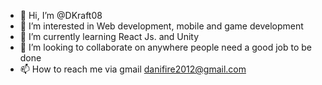 - 👋 Hi, I’m @DKraft08
- 👀 I’m interested in Web development, mobile and game development
- 🌱 I’m currently learning React Js. and Unity
- 💞️ I’m looking to collaborate on anywhere people need a good job to be done
- 📫 How to reach me via gmail danifire2012@gmail.com

<!---
DKraft08/DKraft08 is a ✨ special ✨ repository because its `README.md` (this file) appears on your GitHub profile.
You can click the Preview link to take a look at your changes.
--->
